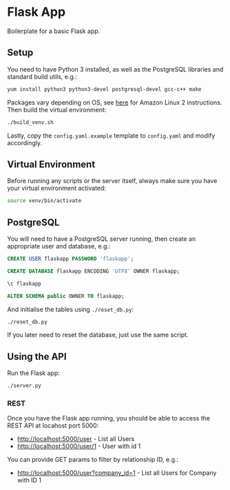 # Flask App

Boilerplate for a basic Flask app.

## Setup

You need to have Python 3 installed, as well as the PostgreSQL libraries and standard build utils, e.g.:

```sh
yum install python3 python3-devel postgresql-devel gcc-c++ make
```

Packages vary depending on OS, see [here](https://github.com/ivotkv/ops/blob/master/howtos/amazonlinux2.md) for Amazon Linux 2 instructions. Then build the virtual environment:

```sh
./build_venv.sh
```

Lastly, copy the `config.yaml.example` template to `config.yaml` and modify accordingly.

## Virtual Environment

Before running any scripts or the server itself, always make sure you have your virtual environment activated:

```sh
source venv/bin/activate
```

## PostgreSQL

You will need to have a PostgreSQL server running, then create an appropriate user and database, e.g.:

```sql
CREATE USER flaskapp PASSWORD 'flaskapp';

CREATE DATABASE flaskapp ENCODING 'UTF8' OWNER flaskapp;

\c flaskapp

ALTER SCHEMA public OWNER TO flaskapp;
```

And initialise the tables using `./reset_db.py`:

```sh
./reset_db.py
```

If you later need to reset the database, just use the same script.

## Using the API

Run the Flask app:

```sh
./server.py
```

### REST

Once you have the Flask app running, you should be able to access the REST API at locahost port 5000:

* <http://localhost:5000/user> - List all Users
* <http://localhost:5000/user/1> - User with id 1

You can provide GET params to filter by relationship ID, e.g.:

* <http://localhost:5000/user?company_id=1> - List all Users for Company with ID 1
